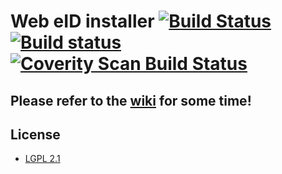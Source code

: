 # Web eID installer [![Build Status](https://travis-ci.org/web-eid/web-eid.svg?branch=master)](https://travis-ci.org/web-eid/web-eid) [![Build status](https://ci.appveyor.com/api/projects/status/vjy2330bn2pmca7a/branch/master?svg=true)](https://ci.appveyor.com/project/martinpaljak/web-eid/branch/master) [![Coverity Scan Build Status](https://img.shields.io/coverity/scan/12462.svg)](https://scan.coverity.com/projects/web-eid-web-eid)

## Please refer to the [wiki](https://github.com/web-eid/web-eid/wiki) for some time!

## License
* [LGPL 2.1](https://www.gnu.org/licenses/old-licenses/lgpl-2.1.en.html)
